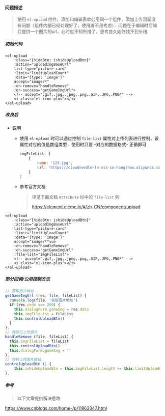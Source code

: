 #### 问题描述

> 使用 `el-upload` 控件，添加和编辑表单公用同一个组件，添加上传回显没有问题（组件内部已经处理好了，使用者不用考虑），问题在于编辑时后端只提供一个图片的url，此时就不知所措了，思考良久始终找不到头绪

##### 初始代码

```vue
<el-upload
    :class="{hideBtn: ishideUploadBtn}"
    :action="uploadImgBaseUrl"
    list-type="picture-card"
    :limit="limitUploadCount"
    :data="{type: 'image'}"
    accept="image/*"
    :on-remove="handleRemove"
    :on-success="getGameImgUrl">
    <!-- accept=".gif,.jpg,.jpeg,.png,.GIF,.JPG,.PNG*" -->
	<i class="el-icon-plus"></i>
</el-upload>
```

##### 改良后

- 说明

  - 使用 `el-upload` 时可以通过控制 `file-list` 属性对上传列表进行控制，该属性对应的值是数组类型，使用时只要 -对应的数据格式- 正确即可

    ```js
    imgFileList: [
    	{
    		name: '123.jpg',
    		url: 'https://cloudneedle-tv.oss-cn-hangzhou.aliyuncs.com/hotel/image/1637757854633987700315.jpg'
    	}
    ]
    ```

  - 参考官方文档

    > 详见下面文档 `Attribute` 栏中的 `file-list` 列
    >
    > https://element.eleme.io/#/zh-CN/component/upload

```vue
<el-upload
    :class="{hideBtn: ishideUploadBtn}"
    :action="uploadImgBaseUrl"
    list-type="picture-card"
    :limit="limitUploadCount"
    :data="{type: 'image'}"
    accept="image/*"vue
    :on-remove="handleRemove"
    :on-success="getGameImgUrl"
    :file-list="imgFileList">
    <!-- accept=".gif,.jpg,.jpeg,.png,.GIF,.JPG,.PNG*" -->
    <i class="el-icon-plus"></i>
</el-upload>
```

##### 部分回调/公用控制方法

```js
// 获取图片地址
getGameImgUrl (res, file, fileList) {
  console.log(file, '获取图片地址')
  if (res.code === 200) {
    this.dialogForm.gameImg = res.data
    this.imgFileList = fileList
    this.controlUploadBtn()
  }
},
// 移除已上传图片
handleRemove (file, fileList) {
  this.imgFileList = fileList
  this.controlUploadBtn()
  this.dialogForm.gameImg = ''
},
// 控制上传图片按钮
controlUploadBtn () {
	this.ishideUploadBtn = this.imgFileList.length >= this.limitUploadCount
},
```

##### 参考

> 以下文章提供解决思路

https://www.cnblogs.com/home-/p/11962347.html